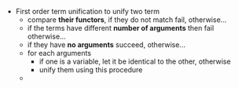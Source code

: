 - First order term unification
  to unify two term
	- compare **their functors**, if they do not match fail, otherwise...
	- if the terms have different **number of arguments** then fail otherwise...
	- if they have **no arguments** succeed, otherwise...
	- for each arguments
		- if one is a variable, let it be identical to the other, otherwise
		- unify them using this procedure
	-